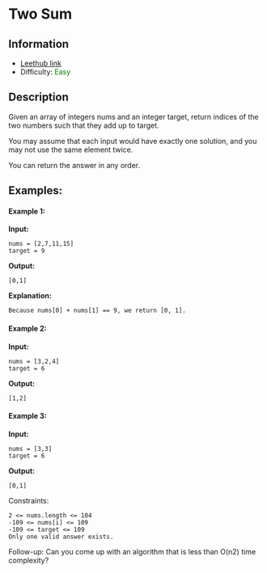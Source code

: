 # Two Sum
## Information
* [Leethub link](https://leetcode.com/problems/two-sum/)
* Difficulty: <span style="color: green">Easy</span>

## Description

Given an array of integers nums and an integer target, return indices of the two numbers such that they add up to target.

You may assume that each input would have exactly one solution, and you may not use the same element twice.

You can return the answer in any order.

## Examples:


#### Example 1:

<b>Input:</b>
```
nums = [2,7,11,15]
target = 9
```
<b>Output:</b>
```
[0,1]
```
<b>Explanation:</b>
```
Because nums[0] + nums[1] == 9, we return [0, 1].
```
#### Example 2:

<b>Input:</b>
```
nums = [3,2,4]
target = 6
```
<b>Output:</b>
```
[1,2]
```
#### Example 3:

<b>Input:</b>
```
nums = [3,3]
target = 6
```

<b>Output:</b>
```
[0,1]
```


Constraints:

    2 <= nums.length <= 104
    -109 <= nums[i] <= 109
    -109 <= target <= 109
    Only one valid answer exists.


Follow-up: Can you come up with an algorithm that is less than O(n2) time complexity?